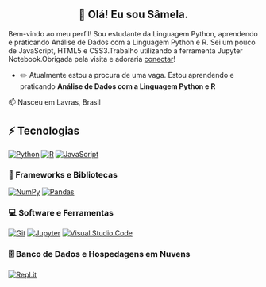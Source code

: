 
<h2 align="center">👋 Olá! Eu sou Sâmela.</h2

 Bem-vindo ao meu perfil! Sou estudante da Linguagem Python, aprendendo e praticando Análise de Dados com a Linguagem Python e R. Sei um pouco de JavaScript, HTML5 e CSS3.Trabalho utilizando a ferramenta Jupyter Notebook.Obrigada pela visita e adoraria [conectar](https://www.linkedin.com/in/sâmela-carvalho-7b2764219/)!


- :pencil2: Atualmente estou a procura de uma vaga. Estou aprendendo e praticando **Análise de Dados com a Linguagem Python e R**

<p> 
📫 Nasceu em Lavras, Brasil <img src="https://image.flaticon.com/icons/svg/197/197575.svg" width="13"/>
<br> 

## ⚡ Tecnologias
<p>

<a href="https://github.com/search?q=user%3ADenverCoder1+language%3Apython"><img alt="Python" src="https://img.shields.io/badge/Python-14354C.svg?logo=python&logoColor=white"></a>
 <a href="https://github.com/search?q=user%3ADenverCoder1+language%3Ar"><img alt="R" src="https://img.shields.io/badge/R-276DC3.svg?logo=r&logoColor=white"></a>
<a href="https://github.com/search?q=user%3ADenverCoder1+language%3Ajavascript"><img alt="JavaScript" src="https://img.shields.io/badge/JavaScript-F7DF1E.svg?logo=javascript&logoColor=black"></a>

<p/>

### 🧰 Frameworks e Bibliotecas
<p>

<a href="#"><img alt="NumPy" src="https://img.shields.io/badge/Numpy-013243.svg?logo=numpy&logoColor=white"></a>
<a href="#"><img alt="Pandas" src="https://img.shields.io/badge/Pandas-150458.svg?logo=pandas&logoColor=white"></a>

<p/>

### 💻 Software e Ferramentas

<p>

<a href="#"><img alt="Git" src="https://img.shields.io/badge/Git-F05033.svg?logo=git&logoColor=white"></a>
<a href="#"><img alt="Jupyter" src="https://img.shields.io/badge/Jupyter-F37626.svg?logo=Jupyter&logoColor=white"></a>
<a href="#"><img alt="Visual Studio Code" src="https://img.shields.io/badge/Visual%20Studio%20Code-0078d7.svg?logo=visual-studio-code&logoColor=white"></a>

</p>


### 🗄️ Banco de Dados e Hospedagens em Nuvens
<p>

<a href="#"><img alt="Repl.it" src="https://img.shields.io/badge/Repl.it-0D101E.svg?logo=Replit&logoColor=white"></a>

<p/>
